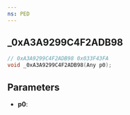 ```yaml
---
ns: PED
---
```

## _0xA3A9299C4F2ADB98

```c
// 0xA3A9299C4F2ADB98 0x033F43FA
void _0xA3A9299C4F2ADB98(Any p0);
```

## Parameters
* **p0**:
